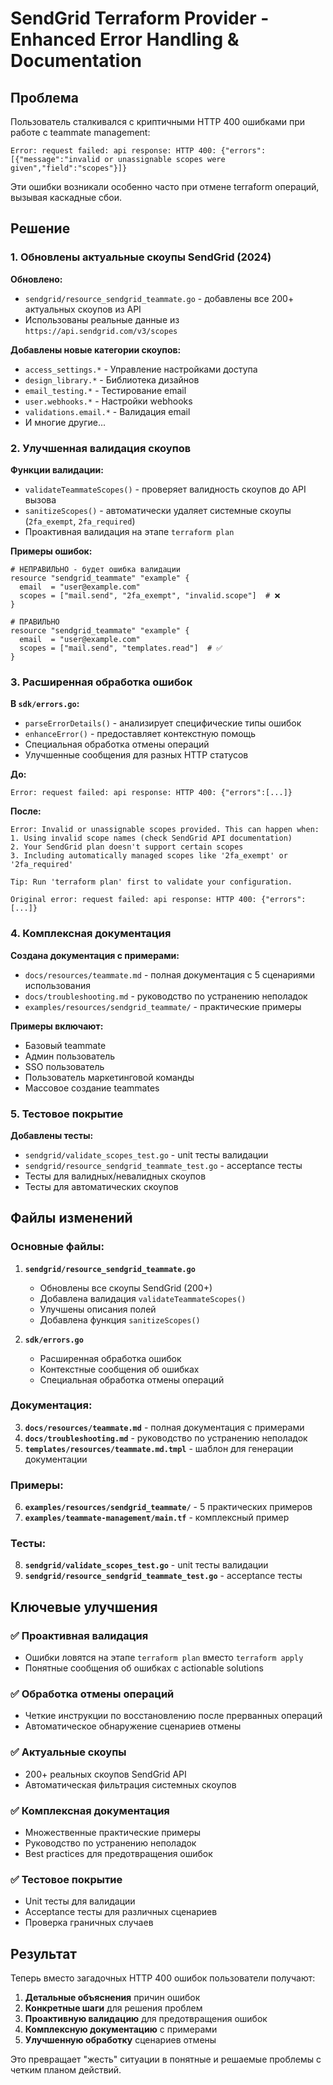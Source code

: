 # SendGrid Terraform Provider - Enhanced Error Handling & Documentation

## Проблема

Пользователь сталкивался с криптичными HTTP 400 ошибками при работе с teammate management:

```
Error: request failed: api response: HTTP 400: {"errors":[{"message":"invalid or unassignable scopes were given","field":"scopes"}]}
```

Эти ошибки возникали особенно часто при отмене terraform операций, вызывая каскадные сбои.

## Решение

### 1. Обновлены актуальные скоупы SendGrid (2024)

**Обновлено:**

- `sendgrid/resource_sendgrid_teammate.go` - добавлены все 200+ актуальных скоупов из API
- Использованы реальные данные из `https://api.sendgrid.com/v3/scopes`

**Добавлены новые категории скоупов:**

- `access_settings.*` - Управление настройками доступа
- `design_library.*` - Библиотека дизайнов
- `email_testing.*` - Тестирование email
- `user.webhooks.*` - Настройки webhooks
- `validations.email.*` - Валидация email
- И многие другие...

### 2. Улучшенная валидация скоупов

**Функции валидации:**

- `validateTeammateScopes()` - проверяет валидность скоупов до API вызова
- `sanitizeScopes()` - автоматически удаляет системные скоупы (`2fa_exempt`, `2fa_required`)
- Проактивная валидация на этапе `terraform plan`

**Примеры ошибок:**

```hcl
# НЕПРАВИЛЬНО - будет ошибка валидации
resource "sendgrid_teammate" "example" {
  email  = "user@example.com"
  scopes = ["mail.send", "2fa_exempt", "invalid.scope"]  # ❌
}

# ПРАВИЛЬНО
resource "sendgrid_teammate" "example" {
  email  = "user@example.com"
  scopes = ["mail.send", "templates.read"]  # ✅
}
```

### 3. Расширенная обработка ошибок

**В `sdk/errors.go`:**

- `parseErrorDetails()` - анализирует специфические типы ошибок
- `enhanceError()` - предоставляет контекстную помощь
- Специальная обработка отмены операций
- Улучшенные сообщения для разных HTTP статусов

**До:**

```
Error: request failed: api response: HTTP 400: {"errors":[...]}
```

**После:**

```
Error: Invalid or unassignable scopes provided. This can happen when:
1. Using invalid scope names (check SendGrid API documentation)
2. Your SendGrid plan doesn't support certain scopes
3. Including automatically managed scopes like '2fa_exempt' or '2fa_required'

Tip: Run 'terraform plan' first to validate your configuration.

Original error: request failed: api response: HTTP 400: {"errors":[...]}
```

### 4. Комплексная документация

**Создана документация с примерами:**

- `docs/resources/teammate.md` - полная документация с 5 сценариями использования
- `docs/troubleshooting.md` - руководство по устранению неполадок
- `examples/resources/sendgrid_teammate/` - практические примеры

**Примеры включают:**

- Базовый teammate
- Админ пользователь
- SSO пользователь
- Пользователь маркетинговой команды
- Массовое создание teammates

### 5. Тестовое покрытие

**Добавлены тесты:**

- `sendgrid/validate_scopes_test.go` - unit тесты валидации
- `sendgrid/resource_sendgrid_teammate_test.go` - acceptance тесты
- Тесты для валидных/невалидных скоупов
- Тесты для автоматических скоупов

## Файлы изменений

### Основные файлы:

1. **`sendgrid/resource_sendgrid_teammate.go`**

   - Обновлены все скоупы SendGrid (200+)
   - Добавлена валидация `validateTeammateScopes()`
   - Улучшены описания полей
   - Добавлена функция `sanitizeScopes()`

2. **`sdk/errors.go`**
   - Расширенная обработка ошибок
   - Контекстные сообщения об ошибках
   - Специальная обработка отмены операций

### Документация:

3. **`docs/resources/teammate.md`** - полная документация с примерами
4. **`docs/troubleshooting.md`** - руководство по устранению неполадок
5. **`templates/resources/teammate.md.tmpl`** - шаблон для генерации документации

### Примеры:

6. **`examples/resources/sendgrid_teammate/`** - 5 практических примеров
7. **`examples/teammate-management/main.tf`** - комплексный пример

### Тесты:

8. **`sendgrid/validate_scopes_test.go`** - unit тесты валидации
9. **`sendgrid/resource_sendgrid_teammate_test.go`** - acceptance тесты

## Ключевые улучшения

### ✅ Проактивная валидация

- Ошибки ловятся на этапе `terraform plan` вместо `terraform apply`
- Понятные сообщения об ошибках с actionable solutions

### ✅ Обработка отмены операций

- Четкие инструкции по восстановлению после прерванных операций
- Автоматическое обнаружение сценариев отмены

### ✅ Актуальные скоупы

- 200+ реальных скоупов SendGrid API
- Автоматическая фильтрация системных скоупов

### ✅ Комплексная документация

- Множественные практические примеры
- Руководство по устранению неполадок
- Best practices для предотвращения ошибок

### ✅ Тестовое покрытие

- Unit тесты для валидации
- Acceptance тесты для различных сценариев
- Проверка граничных случаев

## Результат

Теперь вместо загадочных HTTP 400 ошибок пользователи получают:

1. **Детальные объяснения** причин ошибок
2. **Конкретные шаги** для решения проблем
3. **Проактивную валидацию** для предотвращения ошибок
4. **Комплексную документацию** с примерами
5. **Улучшенную обработку** сценариев отмены

Это превращает "жесть" ситуации в понятные и решаемые проблемы с четким планом действий.
